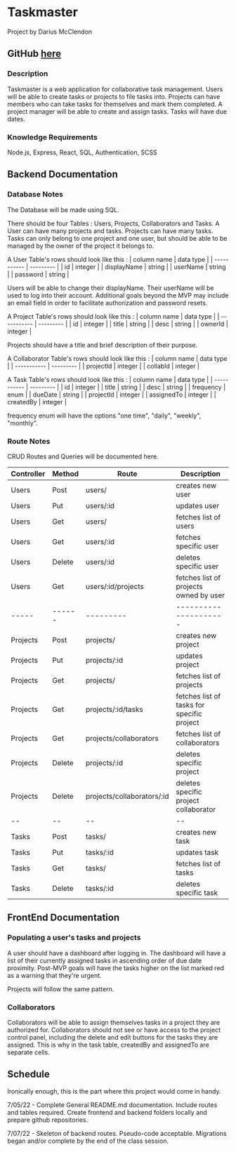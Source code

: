 # Taskmaster

 Project by Darius McClendon

## GitHub [here](https://github.com/dariusmcclendon/Taskmaster)

### Description

Taskmaster is a web application for collaborative task management. Users will be able to create tasks or projects to file tasks into. Projects can have members who can take tasks for themselves and mark them completed. A project manager will be able to create and assign tasks. Tasks will have due dates.

### Knowledge Requirements

Node.js, Express, React, SQL, Authentication, SCSS


## Backend Documentation
### Database Notes

The Database will be made using SQL.

There should be four Tables : Users, Projects, Collaborators and Tasks. A User can have many projects and tasks. Projects can have many tasks. Tasks can only belong to one project and one user, but should be able to be managed by the owner of the project it belongs to. 

A User Table's rows should look like this :
| column name | data type |
| ----------- | --------- |
| id | integer |
| displayName | string |
| userName | string |
| password | string |

Users will be able to change their displayName. Their userName will be used to log into their account. Additional goals beyond the MVP may include an email field in order to facilitate authorization and password resets.


A Project Table's rows should look like this :
| column name | data type |
| ----------- | --------- |
| id | integer |
| title | string |
| desc | string |
| ownerId | integer |

Projects should have a title and brief description of their purpose.

A Collaborator Table's rows should look like this : 
| column name | data type |
| ----------- | --------- |
| projectId | integer |
| collabId | integer | 


A Task Table's rows should look like this :
| column name | data type |
| ----------- | --------- |
| id | integer |
| title | string |
| desc | string |
| frequency | enum |
| dueDate | string |
| projectId | integer |
| assignedTo | integer |
| createdBy | integer |

frequency enum will have the options "one time", "daily", "weekly", "monthly".

### Route Notes

CRUD Routes and Queries will be documented here.


| Controller | Method | Route | Description |
| ---------- | ------ | ----- | ----------- |
| Users | Post | users/ | creates new user |
| Users | Put | users/:id | updates user |
| Users | Get | users/ | fetches list of users |
| Users | Get | users/:id | fetches specific user |
| Users | Delete | users/:id | deletes specific user |
| Users | Get | users/:id/projects | fetches list of projects owned by user | 
| ----- | ------ | --------- | --------------------- |
| Projects | Post | projects/ | creates new project |
| Projects | Put | projects/:id | updates project |
| Projects | Get | projects/ | fetches list of projects |
| Projects | Get | projects/:id/tasks | fetches list of tasks for specific project |
| Projects | Get | projects/collaborators | fetches list of collaborators |
| Projects | Delete | projects/:id | deletes specific project |
| Projects | Delete | projects/collaborators/:id | deletes specific project collaborator |
| -- | -- | -- | -- |
| Tasks | Post | tasks/ | creates new task |
| Tasks | Put | tasks/:id | updates task |
| Tasks | Get | tasks/ | fetches list of tasks |
| Tasks | Delete | tasks/:id | deletes specific task |


## FrontEnd Documentation

### Populating a user's tasks and projects

A user should have a dashboard after logging in. The dashboard will have a list of their currently assigned tasks in ascending order of due date proximity. Post-MVP goals will have the tasks higher on the list marked red as a warning that they're urgent.

Projects will follow the same pattern.

### Collaborators

Collaborators will be able to assign themselves tasks in a project they are authorized for. Collaborators should not see or have access to the project control panel, including the delete and edit buttons for the tasks they are assigned. This is why in the task table, createdBy and assignedTo are separate cells.

## Schedule

Ironically enough, this is the part where this project would come in handy. 

7/05/22 - Complete General README.md documentation. Include routes and tables required. Create frontend and backend folders locally and prepare github repositories.

7/07/22 - Skeleton of backend routes. Pseudo-code acceptable. Migrations began and/or complete by the end of the class session. 






